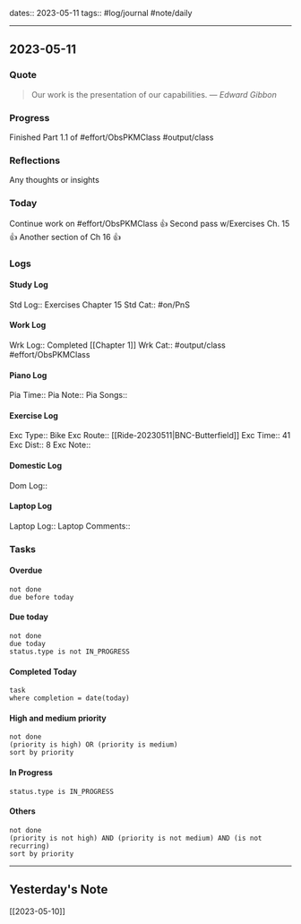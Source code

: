 dates:: 2023-05-11
tags:: #log/journal #note/daily 

---
## 2023-05-11

### Quote

> Our work is the presentation of our capabilities.
> — <cite>Edward Gibbon</cite>


### Progress

Finished Part 1.1 of #effort/ObsPKMClass #output/class 

### Reflections

Any thoughts or insights

### Today
Continue work on #effort/ObsPKMClass 👍
Second pass w/Exercises Ch. 15 👍
Another section of Ch 16 👍

### Logs

#### Study Log
Std Log:: Exercises Chapter 15
Std Cat:: #on/PnS 

#### Work Log
Wrk Log:: Completed [[Chapter 1]]
Wrk Cat:: #output/class #effort/ObsPKMClass 

#### Piano Log

Pia Time:: 
Pia Note:: 
Pia Songs:: 

#### Exercise Log

Exc Type:: Bike
Exc Route:: [[Ride-20230511|BNC-Butterfield]]
Exc Time:: 41
Exc Dist:: 8
Exc Note:: 

#### Domestic Log

Dom Log:: 

#### Laptop Log

Laptop Log:: 
Laptop Comments::

### Tasks

#### Overdue

```tasks
not done
due before today
```


#### Due today

```tasks
not done
due today
status.type is not IN_PROGRESS
```

#### Completed Today

```dataview
task
where completion = date(today)
```


#### High and medium priority

```tasks
not done
(priority is high) OR (priority is medium)
sort by priority
```

#### In Progress

```tasks
status.type is IN_PROGRESS
```

#### Others

```tasks
not done
(priority is not high) AND (priority is not medium) AND (is not recurring)
sort by priority
```


---
## Yesterday's Note

[[2023-05-10]]


